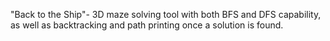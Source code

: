 "Back to the Ship"- 3D maze solving tool with both BFS and DFS capability, as well as backtracking and path printing once a solution is found.
